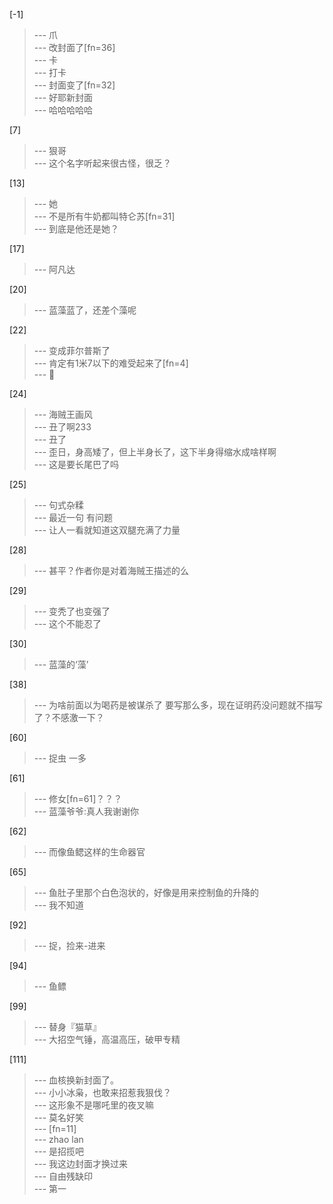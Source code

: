 
[-1] 
>--- 爪<br>
>--- 改封面了[fn=36]<br>
>--- 卡<br>
>--- 打卡<br>
>--- 封面变了[fn=32]<br>
>--- 好耶新封面<br>
>--- 哈哈哈哈哈<br>

[7] 
>--- 狠哥<br>
>--- 这个名字听起来很古怪，很乏？<br>

[13] 
>--- 她<br>
>--- 不是所有牛奶都叫特仑苏[fn=31]<br>
>--- 到底是他还是她？<br>

[17] 
>--- 阿凡达<br>

[20] 
>--- 蓝藻蓝了，还差个藻呢<br>

[22] 
>--- 变成菲尔普斯了<br>
>--- 肯定有1米7以下的难受起来了[fn=4]<br>
>--- 🌿<br>

[24] 
>--- 海贼王画风<br>
>--- 丑了啊233<br>
>--- 丑了<br>
>--- 歪日，身高矮了，但上半身长了，这下半身得缩水成啥样啊<br>
>--- 这是要长尾巴了吗<br>

[25] 
>--- 句式杂糅<br>
>--- 最近一句
有问题<br>
>--- 让人一看就知道这双腿充满了力量<br>

[28] 
>--- 甚平？作者你是对着海贼王描述的么<br>

[29] 
>--- 变秃了也变强了<br>
>--- 这个不能忍了<br>

[30] 
>--- 蓝藻的‘藻’<br>

[38] 
>--- 为啥前面以为喝药是被谋杀了 要写那么多，现在证明药没问题就不描写了？不感激一下？<br>

[60] 
>--- 捉虫 一多<br>

[61] 
>--- 修女[fn=61]？？？<br>
>--- 蓝藻爷爷:真人我谢谢你<br>

[62] 
>--- 而像鱼鳃这样的生命器官<br>

[65] 
>--- 鱼肚子里那个白色泡状的，好像是用来控制鱼的升降的<br>
>--- 我不知道<br>

[92] 
>--- 捉，捡来-进来<br>

[94] 
>--- 鱼鳔<br>

[99] 
>--- 替身『猫草』<br>
>--- 大招空气锤，高温高压，破甲专精<br>

[111] 
>--- 血核换新封面了。<br>
>--- 小小冰枭，也敢来招惹我狠伐？<br>
>--- 这形象不是哪吒里的夜叉嘛<br>
>--- 莫名好笑<br>
>--- [fn=11]<br>
>--- zhao lan<br>
>--- 是招揽吧<br>
>--- 我这边封面才换过来<br>
>--- 自由残缺印<br>
>--- 第一<br>
